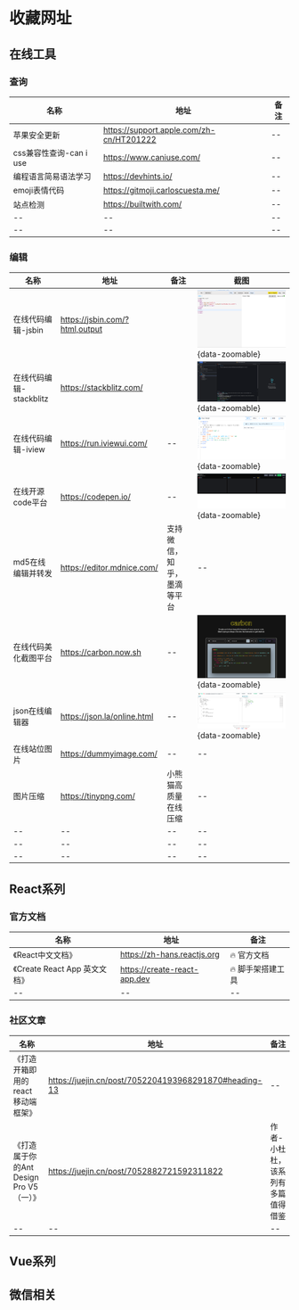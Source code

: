 
# 收藏网址

## 在线工具

### 查询

| 名称 | 地址 | 备注 |
| -- | -- | -- |
| 苹果安全更新 | https://support.apple.com/zh-cn/HT201222 | -- |
| css兼容性查询-can i use | https://www.caniuse.com/ | -- |
| 编程语言简易语法学习 | https://devhints.io/ | -- |
| emoji表情代码 | https://gitmoji.carloscuesta.me/ | -- |
| 站点检测 | https://builtwith.com/ | -- |
| -- | -- | -- |
| -- | -- | -- |

### 编辑




| 名称 | 地址 | 备注 | 截图 |
| -- | -- | -- | -- |
| 在线代码编辑-jsbin | https://jsbin.com/?html,output |  | ![图 9](../static/img/1674900877595.png){data-zoomable} |
| 在线代码编辑-stackblitz | https://stackblitz.com/ |  | ![图 8](../static/img/1674900810109.png){data-zoomable} |
| 在线代码编辑-iview | https://run.iviewui.com/ | -- | ![图 7](../static/img/1674900753574.png){data-zoomable} |
| 在线开源code平台 | https://codepen.io/ | -- | ![图 6](../static/img/1674900700605.png){data-zoomable} |
| md5在线编辑并转发 | https://editor.mdnice.com/ | 支持微信，知乎，墨滴等平台 | -- |
| 在线代码美化截图平台 | https://carbon.now.sh | -- | ![图 4](../static/img/1674898905410.png){data-zoomable} |
| json在线编辑器 | https://json.la/online.html | -- | ![图 4](../static/img/1674899584304.png){data-zoomable} |
| 在线站位图片 | https://dummyimage.com/ | -- | -- |
| 图片压缩 | https://tinypng.com/ | 小熊猫高质量在线压缩 | -- |
| -- | -- | -- | -- |
| -- | -- | -- | -- |
| -- | -- | -- | -- |
## React系列

### 官方文档

| 名称 | 地址 | 备注 | 
| -- | -- | -- |
| 《React中文文档》 | https://zh-hans.reactjs.org | :fire: 官方文档 |
| 《Create React App 英文文档》 | https://create-react-app.dev | :fire: 脚手架搭建工具 |
| -- | -- | -- |


### 社区文章

| 名称 | 地址 | 备注 | 
| -- | -- | -- |
| 《打造开箱即用的 react 移动端框架》 | https://juejin.cn/post/7052204193968291870#heading-13 | -- |
| 《打造属于你的Ant Design Pro V5（一）》 | https://juejin.cn/post/7052882721592311822 | 作者-小杜杜，该系列有多篇值得借鉴 |
| -- | -- | -- |

## Vue系列

## 微信相关


